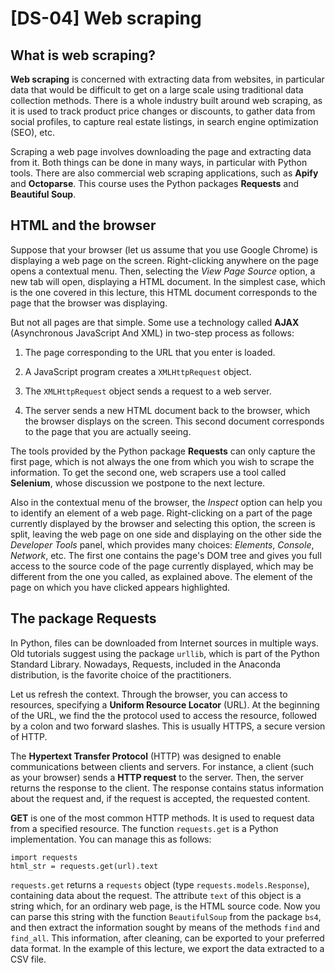# [DS-04] Web scraping

## What is web scraping?

**Web scraping** is concerned with extracting data from websites, in particular data that would be difficult to get on a large scale using traditional data collection methods. There is a whole industry built around web scraping, as it is used to track product price changes or discounts, to gather data from social profiles, to capture real estate listings, in search engine optimization (SEO), etc.

Scraping a web page involves downloading the page and extracting data from it. Both things can be done in many ways, in particular with Python tools. There are also commercial web scraping applications, such as **Apify** and **Octoparse**. This course uses the Python packages **Requests** and **Beautiful Soup**.

## HTML and the browser

Suppose that your browser (let us assume that you use Google Chrome) is displaying a web page on the screen. Right-clicking anywhere on the page opens a contextual menu. Then, selecting the *View Page Source* option, a new tab will open, displaying a HTML document. In the simplest case, which is the one covered in this lecture, this HTML document corresponds to the page that the browser was displaying. 

But not all pages are that simple. Some use a technology called **AJAX** (Asynchronous JavaScript And XML) in two-step process as follows:

1. The page corresponding to the URL that you enter is loaded.

2. A JavaScript program creates a `XMLHttpRequest` object.

3. The `XMLHttpRequest` object sends a request to a web server.

4. The server sends a new HTML document back to the browser, which the browser displays on the screen. This second document corresponds to the page that you are actually seeing.

The tools provided by the Python package **Requests** can only capture the first page, which is not always the one from which you wish to scrape the information. To get the second one, web scrapers use a tool called **Selenium**, whose discussion we postpone to the next lecture.

Also in the contextual menu of the browser, the *Inspect* option can help you to identify an element of a web page. Right-clicking on a part of the page currently displayed by the browser and selecting this option, the screen is split, leaving the web page on one side and displaying on the other side the *Developer Tools* panel, which provides many choices: *Elements*, *Console*, *Network*, etc. The first one contains the page's DOM tree and gives you full access to the source code of the page currently displayed, which may be different from the one you called, as explained above. The element of the page on which you have clicked appears highlighted.

## The package Requests

In Python, files can be downloaded from Internet sources in multiple ways. Old tutorials suggest using the package `urllib`, which is part of the Python Standard Library. Nowadays, Requests, included in the Anaconda distribution, is the favorite choice of the practitioners.

Let us refresh the context. Through the browser, you can access to resources, specifying a **Uniform Resource Locator** (URL). At the beginning of the URL, we find the the protocol used to access the resource, followed by a colon and two forward slashes. This is usually HTTPS, a secure version of HTTP. 

The **Hypertext Transfer Protocol** (HTTP) was designed to enable communications between clients and servers. For instance, a client (such as your browser) sends a **HTTP request** to the server. Then, the server returns the response to the client. The response contains status information about the request and, if the request is accepted, the requested content.

**GET** is one of the most common HTTP methods. It is used to request data from a specified resource. The function `requests.get` is a Python implementation. You can manage this as follows:

```
import requests
html_str = requests.get(url).text
```

`requests.get` returns a `requests` object (type `requests.models.Response`), containing data about the request. The attribute `text` of this object is a string which, for an ordinary web page, is the HTML source code. Now you can parse this string with the function `BeautifulSoup` from the package `bs4`, and then extract the information sought by means of the methods `find` and `find_all`. This information, after cleaning, can be exported to your preferred data format. In the example of this lecture, we export the data extracted to a CSV file.
